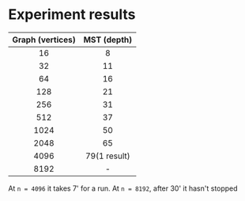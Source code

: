 # Experiment results

| Graph (vertices) | MST (depth) |
|:----------------:|:-----------:|
| 16               | 8           |
| 32               | 11          |
| 64               | 16          |
| 128              | 21          |
| 256              | 31          |
| 512              | 37          |
| 1024             | 50          |
| 2048             | 65          |
| 4096             | 79(1 result)|
| 8192             | -           |

At `n = 4096` it takes 7' for a run.
At `n = 8192`, after 30' it hasn't stopped
